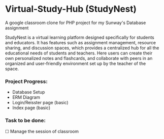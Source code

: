 # Virtual-Study-Hub (StudyNest)
A google classroom clone for PHP project for my Sunway's Database assignment

StudyNest is a virtual learning platform designed specifically for students and educators. It has features such as
assignment management, resource sharing, and discussion spaces, which provides a centralized hub for all the
educational needs of students and teachers. Here users can create their own personalized notes and flashcards, and
collaborate with peers in an organized and user-friendly environment set up by the teacher of the space.

### Project Progress:
- Database Setup
- ERM Diagram
- Login/Reisster page (basic)
- Index page (basic)

### Task to be done:
☐ Manage the session of classroom
